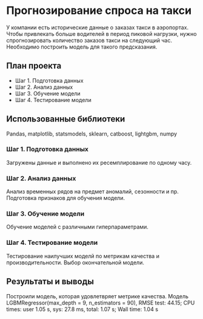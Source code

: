 # Прогнозирование спроса на такси
У компании есть исторические данные о заказах такси в аэропортах. Чтобы привлекать больше водителей в период пиковой нагрузки, нужно спрогнозировать количество заказов такси на следующий час. Необходимо построить модель для такого предсказания.
## План проекта
- Шаг 1. Подготовка данных
- Шаг 2. Анализ данных
- Шаг 3. Обучение модели
- Шаг 4. Тестирование модели
## Использованные библиотеки
Pandas, matplotlib, statsmodels, sklearn, catboost, lightgbm, numpy

### Шаг 1. Подготовка данных
Загружены данные и выполнено их ресемплирование по одному часу.
### Шаг 2. Анализ данных
Анализ временных рядов на предмет аномалий, сезонности и пр. Подготовка признаков для обучения модели.
### Шаг 3. Обучение модели 
Обучение моделей с различными гиперпараметрами.
### Шаг 4. Тестирование модели
Тестирование наилучших моделй по метрикам качества и производительности. Выбор окончательной модели.
## Результаты и выводы
Построили модель, которая удовлетвряет метрике качества.
Модель LGBMRegressor(max_depth = 9, n_estimators = 90), 
RMSE test: 44.15;
CPU times: user 1.05 s, sys: 27.8 ms, total: 1.07 s;
Wall time: 1.04 s
